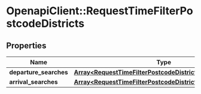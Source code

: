 # OpenapiClient::RequestTimeFilterPostcodeDistricts

## Properties
Name | Type | Description | Notes
------------ | ------------- | ------------- | -------------
**departure_searches** | [**Array&lt;RequestTimeFilterPostcodeDistrictsDepartureSearch&gt;**](RequestTimeFilterPostcodeDistrictsDepartureSearch.md) |  | [optional] 
**arrival_searches** | [**Array&lt;RequestTimeFilterPostcodeDistrictsArrivalSearch&gt;**](RequestTimeFilterPostcodeDistrictsArrivalSearch.md) |  | [optional] 


